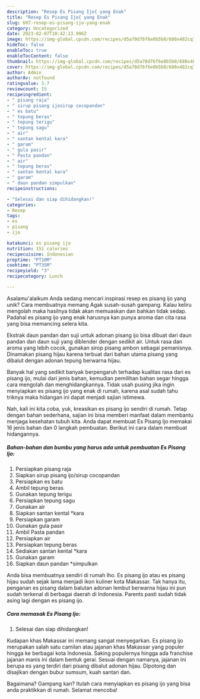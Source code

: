 ```yaml
---
description: "Resep Es Pisang Ijo{ yang Enak"
title: "Resep Es Pisang Ijo{ yang Enak"
slug: 607-resep-es-pisang-ijo-yang-enak
category: Uncategorized
date: 2023-02-07T10:42:13.996Z
image: https://img-global.cpcdn.com/recipes/d5a70d76f6e0b5b0/680x482cq70/es-pisang-ijo-foto-resep-utama.jpg
hideToc: false
enableToc: true
enableTocContent: false
thumbnail: https://img-global.cpcdn.com/recipes/d5a70d76f6e0b5b0/680x482cq70/es-pisang-ijo-foto-resep-utama.jpg
cover: https://img-global.cpcdn.com/recipes/d5a70d76f6e0b5b0/680x482cq70/es-pisang-ijo-foto-resep-utama.jpg
author: Admin
authorAv: notfound
ratingvalue: 3.7
reviewcount: 15
recipeingredient:
- " pisang raja"
- " sirup pisang ijosirup cocopandan"
- " es batu"
- " tepung beras"
- " tepung terigu"
- " tepung sagu"
- " air"
- " santan kental kara"
- " garam"
- " gula pasir"
- " Pasta pandan"
- " air"
- " tepung beras"
- " santan kental kara"
- " garam"
- " daun pandan simpulkan"
recipeinstructions:

- "Selesai dan siap dihidangkan!"
categories:
- Resep
tags:
- es
- pisang
- ijo

katakunci: es pisang ijo 
nutrition: 151 calories
recipecuisine: Indonesian
preptime: "PT10M"
cooktime: "PT35M"
recipeyield: "3"
recipecategory: Lunch

---
```



Asalamu'alaikum Anda sedang mencari inspirasi resep es pisang ijo yang unik? Cara membuatnya memang Agak susah-susah gampang. Kalau keliru mengolah maka hasilnya tidak akan memuaskan dan bahkan tidak sedap. Padahal es pisang ijo yang enak harusnya kan punya aroma dan cita rasa yang bisa memancing selera kita.


Ekstrak daun pandan dan suji untuk adonan pisang ijo bisa dibuat dari daun pandan dan daun suji yang diblender dengan sedikit air. Untuk rasa dan aroma yang lebih cocok, gunakan sirop pisang ambon sebagai pemanisnya. Dinamakan pisang hijau karena terbuat dari bahan utama pisang yang dibalut dengan adonan tepung berwarna hijau.

Banyak hal yang sedikit banyak berpengaruh terhadap kualitas rasa dari es pisang ijo, mulai dari jenis bahan, kemudian pemilihan bahan segar hingga cara mengolah dan menghidangkannya. Tidak usah pusing jika ingin menyiapkan es pisang ijo yang enak di rumah, karena asal sudah tahu triknya maka hidangan ini dapat menjadi sajian istimewa.


Nah, kali ini kita coba, yuk, kreasikan es pisang ijo sendiri di rumah. Tetap dengan bahan sederhana, sajian ini bisa memberi manfaat dalam membantu menjaga kesehatan tubuh kita. Anda dapat membuat Es Pisang Ijo memakai 16 jenis bahan dan 0 langkah pembuatan. Berikut ini cara dalam membuat hidangannya.

<!--inarticleads1-->

##### Bahan-bahan dan bumbu yang harus ada untuk pembuatan Es Pisang Ijo:

1. Persiapkan  pisang raja
1. Siapkan  sirup pisang ijo/sirup cocopandan
1. Persiapkan  es batu
1. Ambil  tepung beras
1. Gunakan  tepung terigu
1. Persiapkan  tepung sagu
1. Gunakan  air
1. Siapkan  santan kental *kara
1. Persiapkan  garam
1. Gunakan  gula pasir
1. Ambil  Pasta pandan
1. Persiapkan  air
1. Persiapkan  tepung beras
1. Sediakan  santan kental *kara
1. Gunakan  garam
1. Siapkan  daun pandan *simpulkan


Anda bisa membuatnya sendiri di rumah lho. Es pisang ijo atau es pisang hijau sudah sejak lama menjadi ikon kuliner kota Makassar. Tak hanya itu, penganan es pisang dalam balutan adonan lembut berwarna hijau ini pun sudah terkenal di berbagai daerah di Indonesia. Parents pasti sudah tidak asing lagi dengan es pisang ijo. 

<!--inarticleads2-->

##### Cara memasak Es Pisang Ijo:


1. Selesai dan siap dihidangkan!

Kudapan khas Makassar ini memang sangat menyegarkan. Es pisang ijo merupakan salah satu camilan atau jajanan khas Makassar yang populer hingga ke berbagai kota Indonesia. Saking populernya hingga ada franchise jajanan manis ini dalam bentuk gerai. Sesuai dengan namanya, jajanan ini berupa es yang terdiri dari pisang dibalut adonan hijau. Dipotong dan disajikan dengan bubur sumsum, kuah santan dan. 

Bagaimana? Gampang kan? Itulah cara menyiapkan es pisang ijo yang bisa anda praktikkan di rumah. Selamat mencoba!
